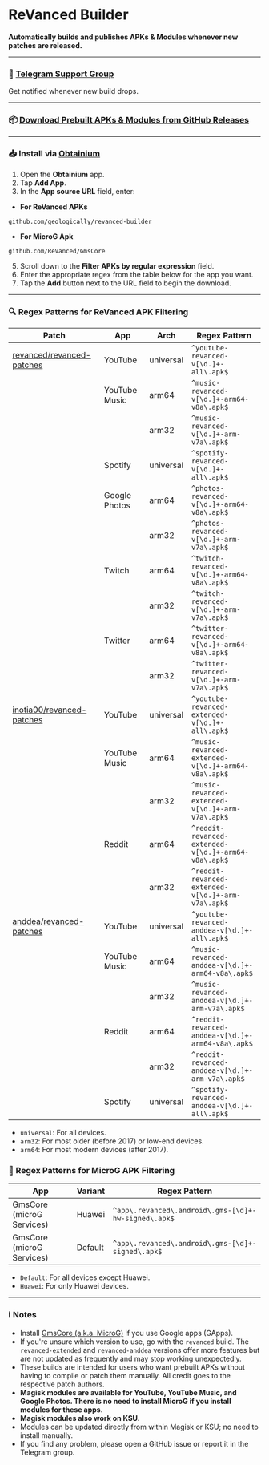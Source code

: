 # ReVanced Builder

**Automatically builds and publishes APKs & Modules whenever new patches are released.**

---

### 💬 [Telegram Support Group](https://t.me/rvbygeo)
Get notified whenever new build drops.

---

### 📦 [Download Prebuilt APKs & Modules from GitHub Releases](https://github.com/geologically/revanced-apks/releases)

---

### 📥 Install via [Obtainium](https://github.com/ImranR98/Obtainium)

1. Open the **Obtainium** app.
2. Tap **Add App**.
3. In the **App source URL** field, enter: <br>
- **For ReVanced APKs**
```
github.com/geologically/revanced-builder
```
- **For MicroG Apk**
```
github.com/ReVanced/GmsCore
```
5. Scroll down to the **Filter APKs by regular expression** field.
6. Enter the appropriate regex from the table below for the app you want.
7. Tap the **Add** button next to the URL field to begin the download.

---

### 🔍 Regex Patterns for ReVanced APK Filtering
| Patch                                                                      | App            | Arch       | Regex Pattern                                                |
|----------------------------------------------------------------------------|----------------|------------|--------------------------------------------------------------|
| [revanced/revanced-patches](https://github.com/revanced/revanced-patches)  | YouTube        | universal  | `^youtube-revanced-v[\d.]+-all\.apk$`                        |
|                                                                            | YouTube Music  | arm64      | `^music-revanced-v[\d.]+-arm64-v8a\.apk$`                    |
|                                                                            |                | arm32      | `^music-revanced-v[\d.]+-arm-v7a\.apk$`                      |
|                                                                            | Spotify        | universal  | `^spotify-revanced-v[\d.]+-all\.apk$`                        |
|                                                                            | Google Photos  | arm64      | `^photos-revanced-v[\d.]+-arm64-v8a\.apk$`                   |
|                                                                            |                | arm32      | `^photos-revanced-v[\d.]+-arm-v7a\.apk$`                     |
|                                                                            | Twitch         | arm64      | `^twitch-revanced-v[\d.]+-arm64-v8a\.apk$`                   |
|                                                                            |                | arm32      | `^twitch-revanced-v[\d.]+-arm-v7a\.apk$`                     |
|                                                                            | Twitter        | arm64      | `^twitter-revanced-v[\d.]+-arm64-v8a\.apk$`                  |
|                                                                            |                | arm32      | `^twitter-revanced-v[\d.]+-arm-v7a\.apk$`                    |
| [inotia00/revanced-patches](https://github.com/inotia00/revanced-patches)  | YouTube        | universal  | `^youtube-revanced-extended-v[\d.]+-all\.apk$`               |
|                                                                            | YouTube Music  | arm64      | `^music-revanced-extended-v[\d.]+-arm64-v8a\.apk$`           |
|                                                                            |                | arm32      | `^music-revanced-extended-v[\d.]+-arm-v7a\.apk$`             |
|                                                                            | Reddit         | arm64      | `^reddit-revanced-extended-v[\d.]+-arm64-v8a\.apk$`          |
|                                                                            |                | arm32      | `^reddit-revanced-extended-v[\d.]+-arm-v7a\.apk$`            |
| [anddea/revanced-patches](https://github.com/anddea/revanced-patches)      | YouTube        | universal  | `^youtube-revanced-anddea-v[\d.]+-all\.apk$`                 |
|                                                                            | YouTube Music  | arm64      | `^music-revanced-anddea-v[\d.]+-arm64-v8a\.apk$`             |
|                                                                            |                | arm32      | `^music-revanced-anddea-v[\d.]+-arm-v7a\.apk$`               |
|                                                                            | Reddit         | arm64      | `^reddit-revanced-anddea-v[\d.]+-arm64-v8a\.apk$`            |
|                                                                            |                | arm32      | `^reddit-revanced-anddea-v[\d.]+-arm-v7a\.apk$`              |
|                                                                            | Spotify        | universal  | `^spotify-revanced-anddea-v[\d.]+-all\.apk$`                 |

- `universal`: For all devices.
- `arm32`: For most older (before 2017) or low-end devices.
- `arm64`: For most modern devices (after 2017).

### 🔎 Regex Patterns for MicroG APK Filtering

| App                        | Variant    | Regex Pattern                                                           |
|----------------------------|------------|-------------------------------------------------------------------------|
| GmsCore (microG Services)  | Huawei     | `^app\.revanced\.android\.gms-[\d]+-hw-signed\.apk$`                    |
| GmsCore (microG Services)  | Default    | `^app\.revanced\.android\.gms-[\d]+-signed\.apk$`                       |

- `Default`: For all devices except Huawei.
- `Huawei`: For only Huawei devices.

---

### ℹ️ Notes

- Install [GmsCore (a.k.a. MicroG)](https://github.com/ReVanced/GmsCore/releases) if you use Google apps (GApps).
- If you're unsure which version to use, go with the `revanced` build. The `revanced-extended` and `revanced-anddea` versions offer more features but are not updated as frequently and may stop working unexpectedly.
- These builds are intended for users who want prebuilt APKs without having to compile or patch them manually. All credit goes to the respective patch authors.
- **Magisk modules are available for YouTube, YouTube Music, and Google Photos. There is no need to install MicroG if you install modules for these apps.**
- **Magisk modules also work on KSU.**
- Modules can be updated directly from within Magisk or KSU; no need to install manually. 
- If you find any problem, please open a GitHub issue or report it in the Telegram group.



